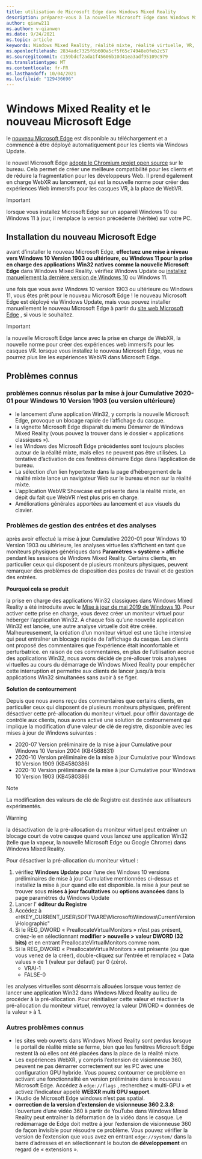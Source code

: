 ```yaml
---
title: utilisation de Microsoft Edge dans Windows Mixed Reality
description: préparez-vous à la nouvelle Microsoft Edge dans Windows Mixed Reality. Comprend les modifications à attendre, les mises à jour pour rechercher et les problèmes connus.
author: qianw211
ms.author: v-qianwen
ms.date: 9/24/2021
ms.topic: article
keywords: Windows Mixed Reality, réalité mixte, réalité virtuelle, VR, MR, famille, naviguer, découvrir, applications, jeux, Microsoft Edge, chrome, Edge, 360, 360 vidéo, 360 viewer
ms.openlocfilehash: 2834adc7325f6b600a5cf5f65c74948e0feb2c57
ms.sourcegitcommit: c159bdcf2ada1f45606b10d41ea3adf95109c979
ms.translationtype: MT
ms.contentlocale: fr-FR
ms.lasthandoff: 10/04/2021
ms.locfileid: "129436696"
---
```

# <a name="windows-mixed-reality-and-the-new-microsoft-edge"></a>Windows Mixed Reality et le nouveau Microsoft Edge

le [nouveau Microsoft Edge](https://www.microsoft.com/edge) est disponible au téléchargement et a commencé à être déployé automatiquement pour les clients via Windows Update. 

le nouvel Microsoft Edge [adopte le Chromium projet open source](https://blogs.windows.com/windowsexperience/2018/12/06/microsoft-edge-making-the-web-better-through-more-open-source-collaboration/) sur le bureau. Cela permet de créer une meilleure compatibilité pour les clients et de réduire la fragmentation pour les développeurs Web. Il prend également en charge WebXR au lancement, qui est la nouvelle norme pour créer des expériences Web immersifs pour les casques VR, à la place de WebVR.

>[!IMPORTANT]
>lorsque vous installez Microsoft Edge sur un appareil Windows 10 ou Windows 11 à jour, il remplace la version précédente (héritée) sur votre PC.

## <a name="installing-the-new-microsoft-edge"></a>Installation du nouveau Microsoft Edge 

avant d’installer le nouveau Microsoft Edge, **effectuez une mise à niveau vers Windows 10 Version 1903 ou ultérieure, ou Windows 11 pour la prise en charge des applications Win32 natives comme la nouvelle Microsoft Edge** dans Windows Mixed Reality. vérifiez Windows Update ou [installez manuellement la dernière version de Windows 10](https://www.microsoft.com/software-download/windows10) ou Windows 11.

une fois que vous avez Windows 10 version 1903 ou ultérieure ou Windows 11, vous êtes prêt pour le nouveau Microsoft Edge ! le nouveau Microsoft Edge est déployé via Windows Update, mais vous pouvez installer manuellement le nouveau Microsoft Edge à partir du [site web Microsoft Edge](https://www.microsoft.com/edge) , si vous le souhaitez.

>[!IMPORTANT]
>la nouvelle Microsoft Edge lance avec la prise en charge de WebXR, la nouvelle norme pour créer des expériences web immersifs pour les casques VR. lorsque vous installez le nouveau Microsoft Edge, vous ne pourrez plus lire les expériences WebVR dans Microsoft Edge. 

## <a name="known-issues"></a>Problèmes connus

### <a name="known-issues-resolved-by-the-2020-01-cumulative-update-for-windows-10-version-1903-or-later"></a>problèmes connus résolus par la mise à jour Cumulative 2020-01 pour Windows 10 Version 1903 (ou version ultérieure)

- le lancement d’une application Win32, y compris la nouvelle Microsoft Edge, provoque un blocage rapide de l’affichage du casque.
- la vignette Microsoft Edge disparaît du menu Démarrer de Windows Mixed Reality (vous pouvez la trouver dans le dossier « applications classiques »).
- les Windows des Microsoft Edge précédentes sont toujours placées autour de la réalité mixte, mais elles ne peuvent pas être utilisées. La tentative d’activation de ces fenêtres démarre Edge dans l’application de bureau.
- La sélection d’un lien hypertexte dans la page d’hébergement de la réalité mixte lance un navigateur Web sur le bureau et non sur la réalité mixte.
- L’application WebVR Showcase est présente dans la réalité mixte, en dépit du fait que WebVR n’est plus pris en charge.
- Améliorations générales apportées au lancement et aux visuels du clavier.

### <a name="monitor-and-input-handling-issues"></a>Problèmes de gestion des entrées et des analyses

après avoir effectué la mise à jour Cumulative 2020-01 pour Windows 10 Version 1903 ou ultérieure, les analyses virtuelles s’affichent en tant que moniteurs physiques génériques dans **Paramètres > système > affiche** pendant les sessions de Windows Mixed Reality. Certains clients, en particulier ceux qui disposent de plusieurs moniteurs physiques, peuvent remarquer des problèmes de disposition des postes de travail et de gestion des entrées.

**Pourquoi cela se produit**

la prise en charge des applications Win32 classiques dans Windows Mixed Reality a été introduite avec le [Mise à jour de mai 2019 de Windows 10](/windows/mixed-reality/release-notes-may-2019). Pour activer cette prise en charge, vous devez créer un moniteur virtuel pour héberger l’application Win32. À chaque fois qu’une nouvelle application Win32 est lancée, une autre analyse virtuelle doit être créée. Malheureusement, la création d’un moniteur virtuel est une tâche intensive qui peut entraîner un blocage rapide de l’affichage du casque. Les clients ont proposé des commentaires que l’expérience était inconfortable et perturbatrice. en raison de ces commentaires, en plus de l’utilisation accrue des applications Win32, nous avons décidé de pré-allouer trois analyses virtuelles au cours du démarrage de Windows Mixed Reality pour empêcher cette interruption et permettre aux clients de lancer jusqu’à trois applications Win32 simultanées sans avoir à se figer.

**Solution de contournement**

Depuis que nous avons reçu des commentaires que certains clients, en particulier ceux qui disposent de plusieurs moniteurs physiques, préfèrent désactiver cette pré-allocation du moniteur virtuel. pour offrir davantage de contrôle aux clients, nous avons activé une solution de contournement qui implique la modification d’une valeur de clé de registre, disponible avec les mises à jour de Windows suivantes :

- 2020-07 Version préliminaire de la mise à jour Cumulative pour Windows 10 Version 2004 (KB4568831)
- 2020-10 Version préliminaire de la mise à jour Cumulative pour Windows 10 Version 1909 (KB4580386)
- 2020-10 Version préliminaire de la mise à jour Cumulative pour Windows 10 Version 1903 (KB4580386)

>[!NOTE]
>La modification des valeurs de clé de Registre est destinée aux utilisateurs expérimentés.

>[!WARNING]
>la désactivation de la pré-allocation du moniteur virtuel peut entraîner un blocage court de votre casque quand vous lancez une application Win32 (telle que la vapeur, la nouvelle Microsoft Edge ou Google Chrome) dans Windows Mixed Reality.

Pour désactiver la pré-allocation du moniteur virtuel :
1. vérifiez **Windows Update** pour l’une des Windows 10 versions préliminaires de mise à jour Cumulative mentionnées ci-dessus et installez la mise à jour quand elle est disponible. la mise à jour peut se trouver sous **mises à jour facultatives** ou **options avancées** dans la page paramètres du Windows Update
2. Lancer l' **éditeur du Registre**
3. Accédez à «HKEY_CURRENT_USER\SOFTWARE\Microsoft\Windows\CurrentVersion\Holographic\"
4. Si le REG_DWORD « PreallocateVirtualMonitors » n’est pas présent, créez-le en sélectionnant **modifier > nouvelle > valeur DWORD (32 bits)** et en entrant PreallocateVirtualMonitors comme nom.
5. Si la REG_DWORD « PreallocateVirtualMonitors » est présente (ou que vous venez de la créer), double-cliquez sur l’entrée et remplacez « Data values » de 1 (valeur par défaut) par 0 (zéro).
    * VRAI-1
    * FALSE-0

les analyses virtuelles sont désormais allouées lorsque vous tentez de lancer une application Win32 dans Windows Mixed Reality au lieu de procéder à la pré-allocation. Pour réinitialiser cette valeur et réactiver la pré-allocation du moniteur virtuel, renvoyez la valeur DWORD « données de la valeur » à 1.

### <a name="other-known-issues"></a>Autres problèmes connus

-   les sites web ouverts dans Windows Mixed Reality sont perdus lorsque le portail de réalité mixte se ferme, bien que les fenêtres Microsoft Edge restent là où elles ont été placées dans la place de la réalité mixte.
- Les expériences WebXR, y compris l’extension de visionneuse 360, peuvent ne pas démarrer correctement sur les PC avec une configuration GPU hybride. Vous pouvez contourner ce problème en activant une fonctionnalité en version préliminaire dans le nouveau Microsoft Edge. Accédez à `edge://flags` , recherchez « multi-GPU » et activez l’indicateur appelé **WEBXR multi GPU support**.
-   l’Audio de Microsoft Edge windows n’est pas spatial.
-   **correction de la version d’extension de visionneuse 360 2.3.8**: l’ouverture d’une vidéo 360 à partir de YouTube dans Windows Mixed Reality peut entraîner la déformation de la vidéo dans le casque. Le redémarrage de Edge doit mettre à jour l’extension de visionneuse 360 de façon invisible pour résoudre ce problème. Vous pouvez vérifier la version de l’extension que vous avez en entrant `edge://system/` dans la barre d’adresses et en sélectionnant le bouton de **développement** en regard de « extensions ».
